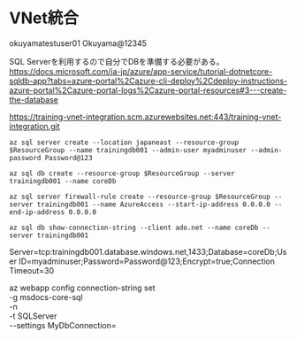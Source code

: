 # VNet統合

okuyamatestuser01
Okuyama@12345

SQL Serverを利用するので自分でDBを準備する必要がある。
https://docs.microsoft.com/ja-jp/azure/app-service/tutorial-dotnetcore-sqldb-app?tabs=azure-portal%2Cazure-cli-deploy%2Cdeploy-instructions-azure-portal%2Cazure-portal-logs%2Cazure-portal-resources#3---create-the-database

https://training-vnet-integration.scm.azurewebsites.net:443/training-vnet-integration.git



```
az sql server create --location japaneast --resource-group $ResourceGroup --name trainingdb001 --admin-user myadminuser --admin-password Password@123
```

```
az sql db create --resource-group $ResourceGroup --server trainingdb001 --name coreDb
```

```
az sql server firewall-rule create --resource-group $ResourceGroup --server trainingdb001 --name AzureAccess --start-ip-address 0.0.0.0 --end-ip-address 0.0.0.0
```
    
```
az sql db show-connection-string --client ado.net --name coreDb --server trainingdb001
```

Server=tcp:trainingdb001.database.windows.net,1433;Database=coreDb;User ID=myadminuser;Password=Password@123;Encrypt=true;Connection Timeout=30

az webapp config connection-string set \
    -g msdocs-core-sql \
    -n <your-app-name> \
    -t SQLServer \
    --settings MyDbConnection=<your-connection-string>